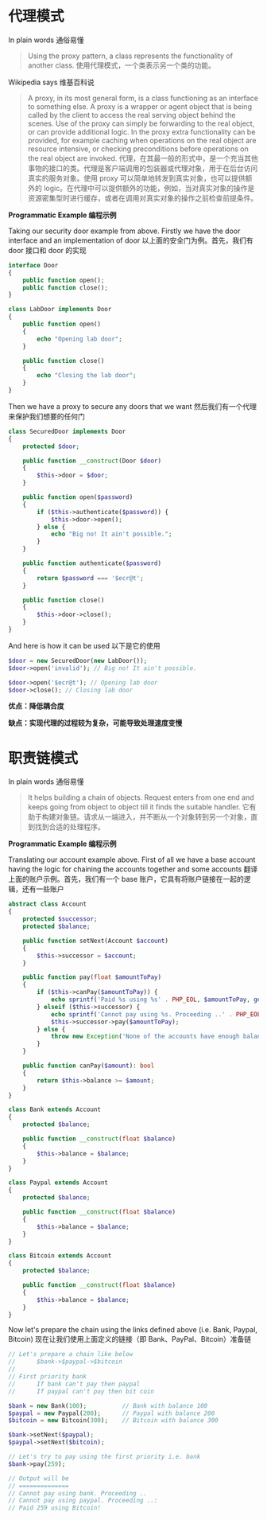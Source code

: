 # 代理模式



In plain words 通俗易懂

> Using the proxy pattern, a class represents the functionality of another class.
> 使用代理模式，一个类表示另一个类的功能。

Wikipedia says 维基百科说

> A proxy, in its most general form, is a class functioning as an interface to something else. A proxy is a wrapper or agent object that is being called by the client to access the real serving object behind the scenes. Use of the proxy can simply be forwarding to the real object, or can provide additional logic. In the proxy extra functionality can be provided, for example caching when operations on the real object are resource intensive, or checking preconditions before operations on the real object are invoked.
> 代理，在其最一般的形式中，是一个充当其他事物的接口的类。代理是客户端调用的包装器或代理对象，用于在后台访问真实的服务对象。使用 proxy 可以简单地转发到真实对象，也可以提供额外的 logic。在代理中可以提供额外的功能，例如，当对真实对象的操作是资源密集型时进行缓存，或者在调用对真实对象的操作之前检查前提条件。



**Programmatic Example 编程示例**

Taking our security door example from above. Firstly we have the door interface and an implementation of door
以上面的安全门为例。首先，我们有 door 接口和 door 的实现

```php
interface Door
{
    public function open();
    public function close();
}

class LabDoor implements Door
{
    public function open()
    {
        echo "Opening lab door";
    }

    public function close()
    {
        echo "Closing the lab door";
    }
}
```



Then we have a proxy to secure any doors that we want
然后我们有一个代理来保护我们想要的任何门

```php
class SecuredDoor implements Door
{
    protected $door;

    public function __construct(Door $door)
    {
        $this->door = $door;
    }

    public function open($password)
    {
        if ($this->authenticate($password)) {
            $this->door->open();
        } else {
            echo "Big no! It ain't possible.";
        }
    }

    public function authenticate($password)
    {
        return $password === '$ecr@t';
    }

    public function close()
    {
        $this->door->close();
    }
}
```



And here is how it can be used
以下是它的使用

```php
$door = new SecuredDoor(new LabDoor());
$door->open('invalid'); // Big no! It ain't possible.

$door->open('$ecr@t'); // Opening lab door
$door->close(); // Closing lab door
```



**优点：降低耦合度**

**缺点：实现代理的过程较为复杂，可能导致处理速度变慢**



# 职责链模式

In plain words 通俗易懂

> It helps building a chain of objects. Request enters from one end and keeps going from object to object till it finds the suitable handler.
> 它有助于构建对象链。请求从一端进入，并不断从一个对象转到另一个对象，直到找到合适的处理程序。





**Programmatic Example 编程示例**

Translating our account example above. First of all we have a base account having the logic for chaining the accounts together and some accounts
翻译上面的账户示例。首先，我们有一个 base 账户，它具有将账户链接在一起的逻辑，还有一些账户

```php
abstract class Account
{
    protected $successor;
    protected $balance;

    public function setNext(Account $account)
    {
        $this->successor = $account;
    }

    public function pay(float $amountToPay)
    {
        if ($this->canPay($amountToPay)) {
            echo sprintf('Paid %s using %s' . PHP_EOL, $amountToPay, get_called_class());
        } elseif ($this->successor) {
            echo sprintf('Cannot pay using %s. Proceeding ..' . PHP_EOL, get_called_class());
            $this->successor->pay($amountToPay);
        } else {
            throw new Exception('None of the accounts have enough balance');
        }
    }

    public function canPay($amount): bool
    {
        return $this->balance >= $amount;
    }
}

class Bank extends Account
{
    protected $balance;

    public function __construct(float $balance)
    {
        $this->balance = $balance;
    }
}

class Paypal extends Account
{
    protected $balance;

    public function __construct(float $balance)
    {
        $this->balance = $balance;
    }
}

class Bitcoin extends Account
{
    protected $balance;

    public function __construct(float $balance)
    {
        $this->balance = $balance;
    }
}
```



Now let's prepare the chain using the links defined above (i.e. Bank, Paypal, Bitcoin)
现在让我们使用上面定义的链接（即 Bank、PayPal、Bitcoin）准备链

```php
// Let's prepare a chain like below
//      $bank->$paypal->$bitcoin
//
// First priority bank
//      If bank can't pay then paypal
//      If paypal can't pay then bit coin

$bank = new Bank(100);          // Bank with balance 100
$paypal = new Paypal(200);      // Paypal with balance 200
$bitcoin = new Bitcoin(300);    // Bitcoin with balance 300

$bank->setNext($paypal);
$paypal->setNext($bitcoin);

// Let's try to pay using the first priority i.e. bank
$bank->pay(259);

// Output will be
// ==============
// Cannot pay using bank. Proceeding ..
// Cannot pay using paypal. Proceeding ..:
// Paid 259 using Bitcoin!
```